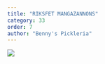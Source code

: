 ```yaml
---
title: "RIKSFET MANGAZANNONS"
category: 33
order: 7
author: "Benny's Pickleria"
---
```


<img style="max-height: none;" src="https://s3.eu-central-1.amazonaws.com/cliff.dkm.io/dbuggen/bennys_pickleria.jpg"/>